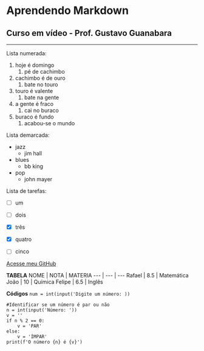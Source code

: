 # Aprendendo Markdown 
## Curso em vídeo - Prof. Gustavo Guanabara
***
Lista numerada:
1. hoje é domingo
   1. pé de cachimbo
1. cachimbo é de ouro
   1. bate no touro
1. touro é valente
   1. bate na gente
1. a gente é fraco
   1. cai no buraco
1. buraco é fundo
   1. acabou-se o mundo
   
   
Lista demarcada:
* jazz
   * jim hall
* blues
   * bb king
* pop
   * john mayer
   
   
Lista de tarefas:
- [ ] um
- [ ] dois
- [x] três
- [x] quatro
- [ ] cinco


[Acesse meu GitHub](https://github.com/rafaelsouzacorrea)

**TABELA**
NOME | NOTA | MATERIA
--- | --- | ---
Rafael | 8.5 | Matemática
João | 10 | Química
Felipe | 6.5 | Inglês

**Códigos**
`num = int(input('Digite um número: ))`
```
#Identificar se um número é par ou não
n = int(input('Número: '))
v = ''
if n % 2 == 0:
    v = 'PAR'
else:
    v = 'ÍMPAR'
print(f'O número {n} é {v}')
```
